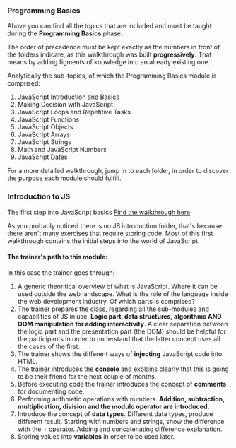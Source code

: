 ### Programming Basics

Above you can find all the topics that are included and must be taught during
the **Programming Basics** phase.

The order of precedence must be kept exactly as the numbers in front of the folders
indicate, as this walkthrough was built **progressively**. That means by adding
figments of knowledge into an already existing one.

Analytically the sub-topics, of which the Programming Basics module is comprised:

1. JavaScript Introduction and Basics
2. Making Decision with JavaScript
3. JavaScript Loops and Repetitive Tasks
4. JavaScript Functions
5. JavaScript Objects
6. JavaScript Arrays
7. JavaScript Strings
8. Math and JavaScript Numbers
9. JavaScript Dates

For a more detailed walkthrough, jump in to each folder, in order to discover
the purpose each module should fulfill.


### Introduction to JS

The first step into JavaScript basics [Find the walkthrough here](https://www.goconqr.com/en-US/c/59774/course_modules/89327)

As you probably noticed there is no JS introduction folder, that's because there
aren't many exercises that require storing code. Most of this first walkthrough
contains the initial steps into the world of JavaScript.

#### The trainer's path to this module:

In this case the trainer goes through:

1. A generic theoritical overview of what is JavaScript. Where it can be used outside
the web landscape. What is the role of the language inside the web development industry. Of
which parts is comprised?
2. The trainer prepares the class, regarding all the sub-modules and capabilities of JS in use.
**Logic part, data structures, algorithms AND DOM manipulation for adding interactivity**. A clear
separation between the logic part and the presentation part (the DOM) should be helpful for the
participants in order to understand that the latter concept uses all the cases of the first.
3. The trainer shows the different ways of **injecting** JavaScript code into HTML.
4. The trainer introduces the **console** and explains clearly that this is going to be their friend
for the next couple of months.
5. Before executing code the trainer introduces the concept of **comments** for documenting code.
6. Performing arithmetic operations with numbers. **Addition, subtraction, multiplication, division and the modulo operator are introduced.**
7. Introduce the concept of **data types**. Different data types, produce different result. Starting with numbers and strings, show the difference with the + operator. Adding and concatenating difference explanation.
8. Storing values into **variables** in order to be used later.

